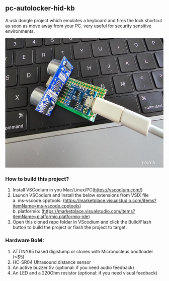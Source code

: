 ## pc-autolocker-hid-kb

A usb dongle project which emulates a keyboard and fires the lock shortcut as soon as move away from your PC. very useful for security sensitive environments.

![PC Auto Locker Dongle](./hardware/pc-hid-autolocker.jpeg)

### How to build this project?

1.  Install VSCodium in you Mac/Linux/PC(https://vscodium.com/)
2.  Launch VSCodium and Install the below extensions from VSIX file  
    a. ms-vscode.cpptools: (https://marketplace.visualstudio.com/items?itemName=ms-vscode.cpptools)  
    b. platformio: (https://marketplace.visualstudio.com/items?itemName=platformio.platformio-ide)
3.  Open this cloned repo folder in VScodium and click the Build/Flash button to build the project or flash the project to target.

### Hardware BoM:

1.  ATTINY85 based digistump or clones with Micronucleus bootloader (&lt;$5)
2.  HC-SR04 Ultrasound distance sensor
3.  An active buzzer 5v (optional: if you need audio feedback)
4.  An LED and a 220Ohm resistor (optional: if you need visual feedback)